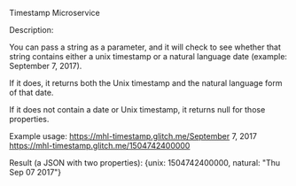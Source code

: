 Timestamp Microservice

 Description:

You can pass a string as a parameter, and it will check to see whether that string contains either a unix timestamp or a natural language date (example: September 7, 2017).

If it does, it returns both the Unix timestamp and the natural language form of that date.

If it does not contain a date or Unix timestamp, it returns null for those properties.

Example usage:
https://mhl-timestamp.glitch.me/September 7, 2017
https://mhl-timestamp.glitch.me/1504742400000

Result (a JSON with two properties):
{unix: 1504742400000, natural: "Thu Sep 07 2017"}
